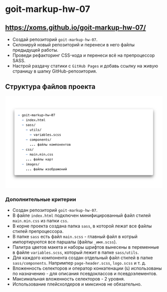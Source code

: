 # goit-markup-hw-07
## https://xoms.github.io/goit-markup-hw-07/

- Создай репозиторий `goit-markup-hw-07`.
- Склонируй новый репозиторий и перенеси в него файлы предыдущей работы.
- Проведи рефакторинг CSS-кода и перенеси всё на препроцессор SASS.
- Настрой раздачу статики с `GitHub Pages` и добавь ссылку на живую страницу в
  шапку GitHub-репозитория.

## Структура файлов проекта

![Структура файлов проекта](./07-preview.png)

### Дополнительные критерии

- Создан репозиторий `goit-markup-hw-07`.
- В файле `index.html` подключен минифицированный файл стилей `main.min.css` из
  папки `css`.
- В корне проекта создана папка `sass`, в которой лежат все файлы стилей
  препроцессора.
- В папке `sass` есть файл `main.scss` - главный файл в котрый импортируются все
  паршалы (файлы `_имя.scss`).
- Палитра цветов макета и наборы шрифтов вынесены в переменные в файле
  `variables.scss`, который лежит в папке `sass/utils`.
- Для каждого компонента создан отдельный файл стилей в папке `sass/components`.
  Напримпер `page-header.scss`, `logo.scss` и т. д.
- Вложенность селекторов и оператор конкатенации (`&`) использованы по
  назначению - для описания псевдоклассов и псевдоэлементов.
- Максимальная вложенность селекторов - 2 уровня.
- Использование плейсхолдеров и миксинов не обязательно.

